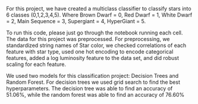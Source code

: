 For this project, we have created a multiclass classifier to classify stars into 6 classes (0,1,2,3,4,5). Where Brown Dwarf = 0, Red Dwarf = 1, White Dwarf = 2, 
Main Sequence = 3, Supergiant = 4, HyperGiant = 5. 

To run this code, please just go through the notebook running each cell. The data for this project was preprocessed. For preprocessing, we standardized string names of Star color, 
we checked correlations of each feature with star type, used one hot encoding to encode categorical features, added a log luminosity feature to the data set, and did robust scaling
for each feature. 

We used two models for this classification project: Decision Trees and Random Forest. For decision trees we used grid search to find the best hyperparameters. 
The decision tree was able to find an accuracy of 51.06%, while the random forest was able to find an accuracy of 76.60%
